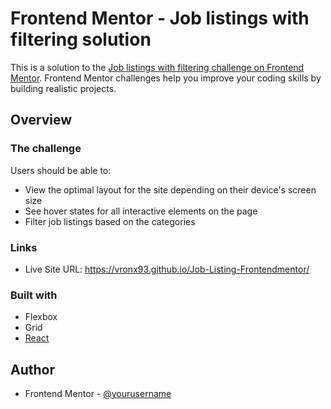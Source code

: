# Frontend Mentor - Job listings with filtering solution

This is a solution to the [Job listings with filtering challenge on Frontend Mentor](https://www.frontendmentor.io/challenges/job-listings-with-filtering-ivstIPCt). Frontend Mentor challenges help you improve your coding skills by building realistic projects. 

## Overview

### The challenge

Users should be able to:

- View the optimal layout for the site depending on their device's screen size
- See hover states for all interactive elements on the page
- Filter job listings based on the categories

### Links

- Live Site URL: https://vronx93.github.io/Job-Listing-Frontendmentor/

### Built with

- Flexbox
- Grid
- [React](https://reactjs.org/)

## Author

- Frontend Mentor - [@yourusername](https://www.frontendmentor.io/profile/Vronx93)

